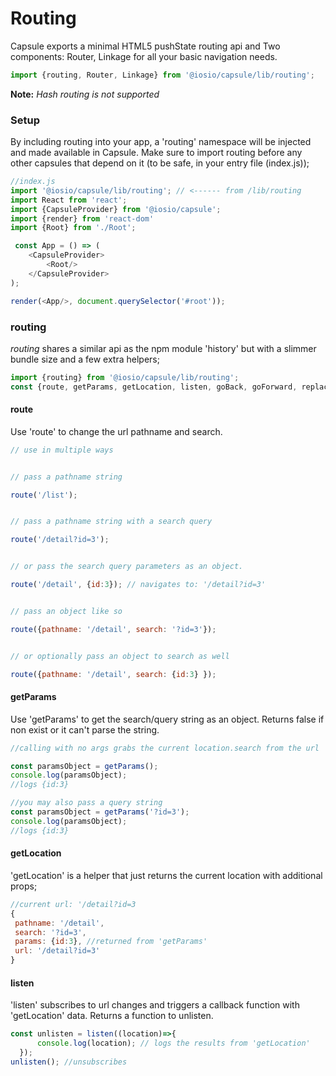 # Routing
Capsule exports a minimal HTML5 pushState routing api and Two components: Router, Linkage for all your basic navigation needs.
```js
import {routing, Router, Linkage} from '@iosio/capsule/lib/routing';
```
**Note:** *Hash routing is not supported*

### Setup
By including routing into your app, a 'routing' namespace will be injected and made available in Capsule. Make sure to import routing before any other capsules that depend on it (to be safe, in your entry file (index.js));

```js
//index.js
import '@iosio/capsule/lib/routing'; // <------ from /lib/routing
import React from 'react';
import {CapsuleProvider} from '@iosio/capsule';
import {render} from 'react-dom'
import {Root} from './Root';

 const App = () => (
    <CapsuleProvider>
        <Root/>
    </CapsuleProvider>
);

render(<App/>, document.querySelector('#root'));
```

### routing
*routing* shares a similar api as the npm module 'history' but with a slimmer bundle size and a few extra helpers;
```js
import {routing} from '@iosio/capsule/lib/routing';
const {route, getParams, getLocation, listen, goBack, goForward, replace} = routing;
```

#### route
Use 'route' to change the url pathname and search. 
```js
// use in multiple ways


// pass a pathname string

route('/list'); 


// pass a pathname string with a search query

route('/detail?id=3');  


// or pass the search query parameters as an object.

route('/detail', {id:3}); // navigates to: '/detail?id=3'


// pass an object like so

route({pathname: '/detail', search: '?id=3'});


// or optionally pass an object to search as well

route({pathname: '/detail', search: {id:3} });
```
#### getParams
Use 'getParams' to get the search/query string as an object. Returns false if non exist or it can't parse the string.
```js
//calling with no args grabs the current location.search from the url

const paramsObject = getParams(); 
console.log(paramsObject); 
//logs {id:3}

//you may also pass a query string
const paramsObject = getParams('?id=3'); 
console.log(paramsObject); 
//logs {id:3}
```
#### getLocation
'getLocation' is a helper that just returns the current location with additional props;
```js
//current url: '/detail?id=3
{
 pathname: '/detail',
 search: '?id=3', 
 params: {id:3}, //returned from 'getParams'
 url: '/detail?id=3'
}
```
#### listen
'listen' subscribes to url changes and triggers a callback function with 'getLocation' data. Returns a function to unlisten.
```js
const unlisten = listen((location)=>{
      console.log(location); // logs the results from 'getLocation'
  });
unlisten(); //unsubscribes 
```


